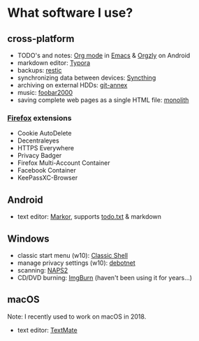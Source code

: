 # What software I use?

## cross-platform

 - TODO's and notes: [Org mode](https://orgmode.org/) in [Emacs](https://www.gnu.org/software/emacs/) & [Orgzly](http://www.orgzly.com/) on Android
 - markdown editor: [Typora](https://typora.io/)
 - backups: [restic](https://restic.net/)
 - synchronizing data between devices: [Syncthing](https://syncthing.net/)
 - archiving on external HDDs: [git-annex](https://git-annex.branchable.com/)
 - music: [foobar2000](https://www.foobar2000.org)
 - saving complete web pages as a single HTML file: [monolith](https://github.com/Y2Z/monolith/)

### [Firefox](https://www.mozilla.org/pl/firefox/) extensions

- Cookie AutoDelete
- Decentraleyes
- HTTPS Everywhere
- Privacy Badger
- Firefox Multi-Account Container
- Facebook Container
- KeePassXC-Browser

## Android
 - text editor: [Markor](https://gsantner.net/project/markor.html), supports [todo.txt](http://todotxt.org/) & markdown

## Windows

 - classic start menu (w10): [Classic Shell](http://www.classicshell.net/)
 - manage privacy settings (w10): [debotnet](https://www.mirinsoft.com/debotnet)
 - scanning: [NAPS2](https://www.naps2.com/)
 - CD/DVD burning: [ImgBurn](http://imgburn.com/) (haven't been using it for years...)

## macOS
Note: I recently used to work on macOS in 2018.
 
 - text editor: [TextMate](https://macromates.com/)
 
